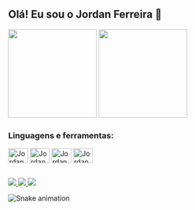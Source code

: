 ## Olá! Eu sou o Jordan Ferreira 👏

<div>
  <img height="180" src="https://github-readme-stats.vercel.app/api?username=jordanferreiraa&show_icons=true&theme=gotham" />
  <img height="180" src="https://github-readme-stats.vercel.app/api/top-langs/?username=jordanferreiraa&layout=compact&theme=gotham" />
</div>

### Linguagens e ferramentas:

<div style="display: inline_block">
  <img align="center" alt="Jordan-JS" height="30" width="40" src="https://cdn.jsdelivr.net/gh/devicons/devicon/icons/javascript/javascript-original.svg" />
  <img align="center" alt="Jordan-TS" height="30" width="40" src="https://cdn.jsdelivr.net/gh/devicons/devicon/icons/typescript/typescript-original.svg" />
  <img align="center" alt="Jordan-HTML" height="30" width="40" src="https://cdn.jsdelivr.net/gh/devicons/devicon/icons/html5/html5-original.svg" />
  <img align="center" alt="Jordan-CSS" height="30" width="40" src="https://cdn.jsdelivr.net/gh/devicons/devicon/icons/css3/css3-original.svg" />
</div>

##

<div>
  <a href="https://www.linkedin.com/in/jordan-ferreira-sousa/" target="_blank">
    <img src="https://img.shields.io/badge/LinkedIn-0077B5?style=for-the-badge&logo=linkedin&logoColor=white" target="_blank"/>
  </a>
  <a href="https://www.instagram.com/jordanferreirae/" target="_blank">
    <img src="https://img.shields.io/badge/Instagram-E4405F?style=for-the-badge&logo=instagram&logoColor=white" target="_blank"/>
  </a>
  <a href="mailto:jordanferreira69@gmail.com" target="_blank">
    <img src="https://img.shields.io/badge/Gmail-D14836?style=for-the-badge&logo=gmail&logoColor=white" target="_blank"/>
  </a>
</div>

![Snake animation](https://github.com/jordanferreiraa/jordanferreiraa/blob/output/github-contribution-grid-snake.svg)
